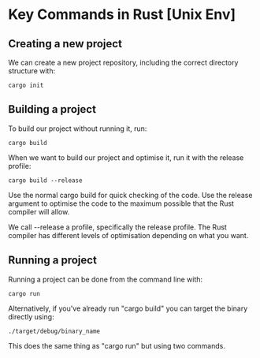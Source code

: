 # Key Commands in Rust [Unix Env]

## Creating a new project

We can create a new project repository, including the correct directory structure with:

	cargo init

## Building a project

To build our project without running it, run:

	cargo build

When we want to build our project and optimise it, run it with the release profile:

	cargo build --release

Use the normal cargo build for quick checking of the code. Use the release argument to optimise the code to the maximum possible that the Rust compiler will allow.

We call --release a profile, specifically the release profile. The Rust compiler has different levels of optimisation depending on what you want.

## Running a project 

Running a project can be done from the command line with:

	cargo run

Alternatively, if you've already run "cargo build" you can target the binary directly using: 

	./target/debug/binary_name

This does the same thing as "cargo run" but using two commands.

